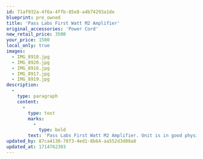 ```yaml
---
id: 71af932a-4f6a-4ffb-85e8-a4b74293a1de
blueprint: pre_owned
title: 'Pass Labs First Watt M2 Amplifier'
original_accessories: 'Power Cord'
new_retail_price: 3500
your_price: 1500
local_only: true
images:
  - IMG_8918.jpg
  - IMG_8920.jpg
  - IMG_8916.jpg
  - IMG_8917.jpg
  - IMG_8919.jpg
description:
  -
    type: paragraph
    content:
      -
        type: text
        marks:
          -
            type: bold
        text: 'Pass Labs First Watt M2 Amplifier. Unit is in good physical and functional condition, but has a few minor scratches/scuffs on the top panel. Unit sold as new for $3,500.00'
updated_by: 87ca4130-78f3-4ed1-8b64-aa552d3d08a8
updated_at: 1714762303
---
```

